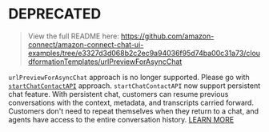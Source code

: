 # DEPRECATED

> View the full README here: https://github.com/amazon-connect/amazon-connect-chat-ui-examples/tree/e3327d3d068b2c2ec9a94036f95d74ba00c31a73/cloudformationTemplates/urlPreviewForAsyncChat

`urlPreviewForAsyncChat` approach is no longer supported. Please go with [`startChatContactAPI`](https://github.com/amazon-connect/amazon-connect-chat-ui-examples/blob/master/cloudformationTemplates/startChatContactAPI/README.md) approach. `startChatContactAPI` now support persistent chat feature. With persistent chat, customers can resume previous conversations with the context, metadata, and transcripts carried forward. Customers don't need to repeat themselves when they return to a chat, and agents have access to the entire conversation history. [LEARN MORE](https://docs.aws.amazon.com/connect/latest/adminguide/chat-persistence.html)
